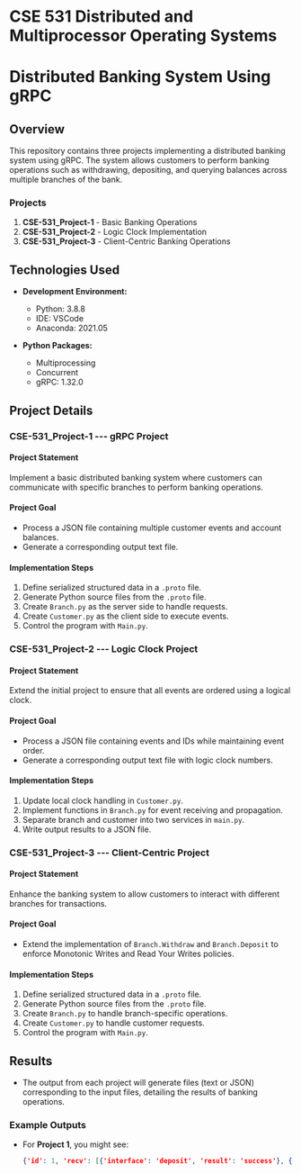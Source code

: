 # CSE 531 Distributed and Multiprocessor Operating Systems

# Distributed Banking System Using gRPC

## Overview
This repository contains three projects implementing a distributed banking system using gRPC. The system allows customers to perform banking operations such as withdrawing, depositing, and querying balances across multiple branches of the bank.

### Projects
1. **CSE-531_Project-1** - Basic Banking Operations
2. **CSE-531_Project-2** - Logic Clock Implementation
3. **CSE-531_Project-3** - Client-Centric Banking Operations

## Technologies Used
- **Development Environment:**
  - Python: 3.8.8
  - IDE: VSCode
  - Anaconda: 2021.05

- **Python Packages:**
  - Multiprocessing
  - Concurrent
  - gRPC: 1.32.0

## Project Details

### CSE-531_Project-1 --- gRPC Project

#### Project Statement
Implement a basic distributed banking system where customers can communicate with specific branches to perform banking operations.

#### Project Goal
- Process a JSON file containing multiple customer events and account balances.
- Generate a corresponding output text file.

#### Implementation Steps
1. Define serialized structured data in a `.proto` file.
2. Generate Python source files from the `.proto` file.
3. Create `Branch.py` as the server side to handle requests.
4. Create `Customer.py` as the client side to execute events.
5. Control the program with `Main.py`.

### CSE-531_Project-2 --- Logic Clock Project

#### Project Statement
Extend the initial project to ensure that all events are ordered using a logical clock.

#### Project Goal
- Process a JSON file containing events and IDs while maintaining event order.
- Generate a corresponding output text file with logic clock numbers.

#### Implementation Steps
1. Update local clock handling in `Customer.py`.
2. Implement functions in `Branch.py` for event receiving and propagation.
3. Separate branch and customer into two services in `main.py`.
4. Write output results to a JSON file.

### CSE-531_Project-3 --- Client-Centric Project

#### Project Statement
Enhance the banking system to allow customers to interact with different branches for transactions.

#### Project Goal
- Extend the implementation of `Branch.Withdraw` and `Branch.Deposit` to enforce Monotonic Writes and Read Your Writes policies.

#### Implementation Steps
1. Define serialized structured data in a `.proto` file.
2. Generate Python source files from the `.proto` file.
3. Create `Branch.py` to handle branch-specific operations.
4. Create `Customer.py` to handle customer requests.
5. Control the program with `Main.py`.

## Results
- The output from each project will generate files (text or JSON) corresponding to the input files, detailing the results of banking operations.

### Example Outputs
- For **Project 1**, you might see:
  ```json
  {'id': 1, 'recv': [{'interface': 'deposit', 'result': 'success'}, {'interface': 'query', 'balance': 410}]}
